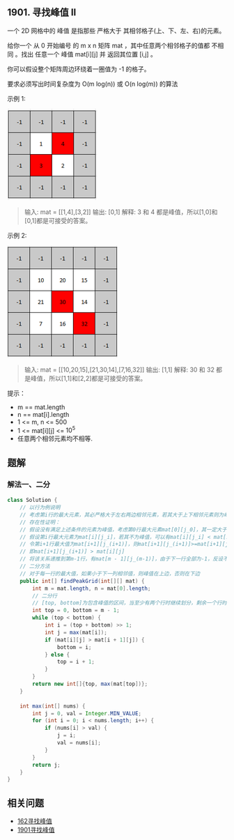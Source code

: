 ## 1901. 寻找峰值 II

一个 2D 网格中的 峰值 是指那些 严格大于 其相邻格子(上、下、左、右)的元素。

给你一个 从 0 开始编号 的 m x n 矩阵 mat ，其中任意两个相邻格子的值都 不相同 。找出 任意一个 峰值 mat[i][j] 并 返回其位置 [i,j] 。

你可以假设整个矩阵周边环绕着一圈值为 -1 的格子。

要求必须写出时间复杂度为 O(m log(n)) 或 O(n log(m)) 的算法

 

 

示例 1:

![图一](./figs/1.png)

>输入: mat = \[[1,4],[3,2]]
>输出: [0,1]
>解释: 3 和 4 都是峰值，所以[1,0]和[0,1]都是可接受的答案。


示例 2:

![图二](./figs/3.png)

>输入: mat = \[[10,20,15],[21,30,14],[7,16,32]]
>输出: [1,1]
>解释: 30 和 32 都是峰值，所以[1,1]和[2,2]都是可接受的答案。
 

提示：

- m == mat.length
- n == mat[i].length
- 1 <= m, n <= 500
- 1 <= mat[i][j] <= $10^5$
- 任意两个相邻元素均不相等.

## 题解

### 解法一、二分

```java
class Solution {
    // 以行为例说明
    // 考虑第i行的最大元素，其必严格大于左右两边相邻元素，若其大于上下相邻元素则为峰值
    // 存在性证明：
    // 假设没有满足上述条件的元素为峰值，考虑第0行最大元素mat[0][j_0]，其一定大于-1.
    // 假设第i行最大元素为mat[i][j_i]，若其不为峰值，可以有mat[i][j_i] < mat[i+1][j_i]，
    // 令第i+1行最大值为mat[i+1][j_(i+1)]，则mat[i+1][j_(i+1)]>=mat[i+1][j_i] > mat[i][j_i] >= mat[i][j]
    // 即mat[i+1][j_(i+1)] > mat[i][j]
    // 将该关系递推到第m-1行，有mat[m - 1][j_(m-1)]，由于下一行全部为-1，反设不成立
    // 二分方法
    // 对于每一行的最大值，如果小于下一列相邻值，则峰值在上边，否则在下边
    public int[] findPeakGrid(int[][] mat) {
        int m = mat.length, n = mat[0].length;
        // 二分行
        // [top, bottom]为包含峰值的区间，当至少有两个行时继续划分，剩余一个行时其中的最大值就是所求峰值
        int top = 0, bottom = m - 1;
        while (top < bottom) {
            int i = (top + bottom) >> 1;
            int j = max(mat[i]);
            if (mat[i][j] > mat[i + 1][j]) {
                bottom = i;
            } else {
                top = i + 1;
            }
        }
        return new int[]{top, max(mat[top])};
    }

    int max(int[] nums) {
        int j = 0, val = Integer.MIN_VALUE;
        for (int i = 0; i < nums.length; i++) {
            if (nums[i] > val) {
                j = i;
                val = nums[i];
            }
        }
        return j;
    }
}
```

## 相关问题

- [162寻找峰值](./162寻找峰值.md)
- [1901寻找峰值](./1901寻找峰值Ⅱ.md)
